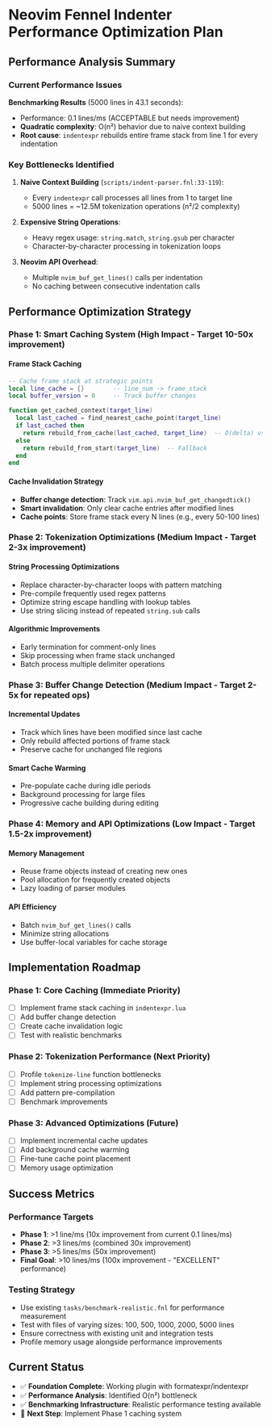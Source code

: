 # Neovim Fennel Indenter Performance Optimization Plan

## Performance Analysis Summary

### Current Performance Issues
**Benchmarking Results** (5000 lines in 43.1 seconds):
- Performance: 0.1 lines/ms (ACCEPTABLE but needs improvement)
- **Quadratic complexity**: O(n²) behavior due to naive context building
- **Root cause**: `indentexpr` rebuilds entire frame stack from line 1 for every indentation

### Key Bottlenecks Identified

1. **Naive Context Building** (`scripts/indent-parser.fnl:33-119`):
   - Every `indentexpr` call processes all lines from 1 to target line
   - 5000 lines = ~12.5M tokenization operations (n²/2 complexity)

2. **Expensive String Operations**:
   - Heavy regex usage: `string.match`, `string.gsub` per character
   - Character-by-character processing in tokenization loops

3. **Neovim API Overhead**:
   - Multiple `nvim_buf_get_lines()` calls per indentation
   - No caching between consecutive indentation calls

## Performance Optimization Strategy

### Phase 1: Smart Caching System (High Impact - Target 10-50x improvement)

#### Frame Stack Caching
```lua
-- Cache frame stack at strategic points
local line_cache = {}        -- line_num -> frame_stack
local buffer_version = 0     -- Track buffer changes

function get_cached_context(target_line)
  local last_cached = find_nearest_cache_point(target_line)
  if last_cached then
    return rebuild_from_cache(last_cached, target_line)  -- O(delta) vs O(n)
  else
    return rebuild_from_start(target_line)  -- Fallback
  end
end
```

#### Cache Invalidation Strategy
- **Buffer change detection**: Track `vim.api.nvim_buf_get_changedtick()`
- **Smart invalidation**: Only clear cache entries after modified lines
- **Cache points**: Store frame stack every N lines (e.g., every 50-100 lines)

### Phase 2: Tokenization Optimizations (Medium Impact - Target 2-3x improvement)

#### String Processing Optimizations
- Replace character-by-character loops with pattern matching
- Pre-compile frequently used regex patterns
- Optimize string escape handling with lookup tables
- Use string slicing instead of repeated `string.sub` calls

#### Algorithmic Improvements
- Early termination for comment-only lines
- Skip processing when frame stack unchanged
- Batch process multiple delimiter operations

### Phase 3: Buffer Change Detection (Medium Impact - Target 2-5x for repeated ops)

#### Incremental Updates
- Track which lines have been modified since last cache
- Only rebuild affected portions of frame stack
- Preserve cache for unchanged file regions

#### Smart Cache Warming
- Pre-populate cache during idle periods
- Background processing for large files
- Progressive cache building during editing

### Phase 4: Memory and API Optimizations (Low Impact - Target 1.5-2x improvement)

#### Memory Management
- Reuse frame objects instead of creating new ones
- Pool allocation for frequently created objects
- Lazy loading of parser modules

#### API Efficiency  
- Batch `nvim_buf_get_lines()` calls
- Minimize string allocations
- Use buffer-local variables for cache storage

## Implementation Roadmap

### Phase 1: Core Caching (Immediate Priority)
- [ ] Implement frame stack caching in `indentexpr.lua`
- [ ] Add buffer change detection
- [ ] Create cache invalidation logic
- [ ] Test with realistic benchmarks

### Phase 2: Tokenization Performance (Next Priority)
- [ ] Profile `tokenize-line` function bottlenecks
- [ ] Implement string processing optimizations
- [ ] Add pattern pre-compilation
- [ ] Benchmark improvements

### Phase 3: Advanced Optimizations (Future)
- [ ] Implement incremental cache updates
- [ ] Add background cache warming
- [ ] Fine-tune cache point placement
- [ ] Memory usage optimization

## Success Metrics

### Performance Targets
- **Phase 1**: >1 line/ms (10x improvement from current 0.1 lines/ms)
- **Phase 2**: >3 lines/ms (combined 30x improvement)  
- **Phase 3**: >5 lines/ms (50x improvement)
- **Final Goal**: >10 lines/ms (100x improvement - "EXCELLENT" performance)

### Testing Strategy
- Use existing `tasks/benchmark-realistic.fnl` for performance measurement
- Test with files of varying sizes: 100, 500, 1000, 2000, 5000 lines
- Ensure correctness with existing unit and integration tests
- Profile memory usage alongside performance improvements

## Current Status
- ✅ **Foundation Complete**: Working plugin with formatexpr/indentexpr
- ✅ **Performance Analysis**: Identified O(n²) bottleneck
- ✅ **Benchmarking Infrastructure**: Realistic performance testing available
- 🎯 **Next Step**: Implement Phase 1 caching system
